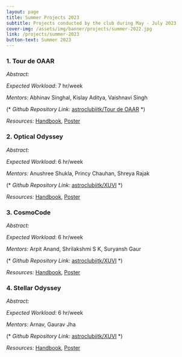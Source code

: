 ```yaml
---
layout: page
title: Summer Projects 2023
subtitle: Projects conducted by the club during May - July 2023
cover-img: /assets/img/banner/projects/summer-2022.jpg
link: /projects/summer-2023
button-text: Summer 2023
---
```


### 1. Tour de OAAR

_Abstract:_

_Expected Workload_: 7 hr/week

_Mentors:_ Abhinav Singhal, Kislay Aditya, Vaishnavi Singh

(\* _Github Repository Link:_ [astroclubiitk/Tour de OAAR](https://github.com/astroclubiitk/Tour-de-OAAR-2023) \*)

_Resources:_ <a href="/assets/docs/projects/2023/Tour_de_OAAR/Handbook.pdf" target="_blank">Handbook</a>, <a href="/assets/docs/projects/2023/Tour_de_OAAR/Poster.pdf" target="_blank">Poster</a>

### 2. Optical Odyssey

_Abstract:_

_Expected Workload_: 6 hr/week

_Mentors:_ Anushree Shukla, Princy Chauhan, Shreya Rajak

(\* _Github Repository Link:_ [astroclubiitk/XUVI](https://github.com/astroclubiitk/XUVI) \*)

_Resources:_ <a href="/assets/docs/projects/2023/Optical_Odyssey/Handbook.pdf" target="_blank">Handbook</a>, <a href="/assets/docs/projects/2023/Optical_Odyssey/Poster.pdf" target="_blank">Poster</a>

### 3. CosmoCode

_Abstract:_

_Expected Workload_: 6 hr/week

_Mentors:_ Arpit Anand, Shrilakshmi S K, Suryansh Gaur

(\* _Github Repository Link:_ [astroclubiitk/XUVI](https://github.com/astroclubiitk/XUVI) \*)

_Resources:_ <a href="/assets/docs/projects/2023/CosmoCode/Handbook.pdf" target="_blank">Handbook</a>, <a href="/assets/docs/projects/2023/CosmoCode/Poster.pdf" target="_blank">Poster</a>

### 4. Stellar Odyssey

_Abstract:_

_Expected Workload_: 6 hr/week

_Mentors:_ Arnav, Gaurav Jha

(\* _Github Repository Link:_ [astroclubiitk/XUVI](https://github.com/astroclubiitk/XUVI) \*)

_Resources:_ <a href="/assets/docs/projects/2023/CosmoCode/Handbook.pdf" target="_blank">Handbook</a>, <a href="/assets/docs/projects/2023/Stellar_Odyssey/Poster.pdf" target="_blank">Poster</a>
